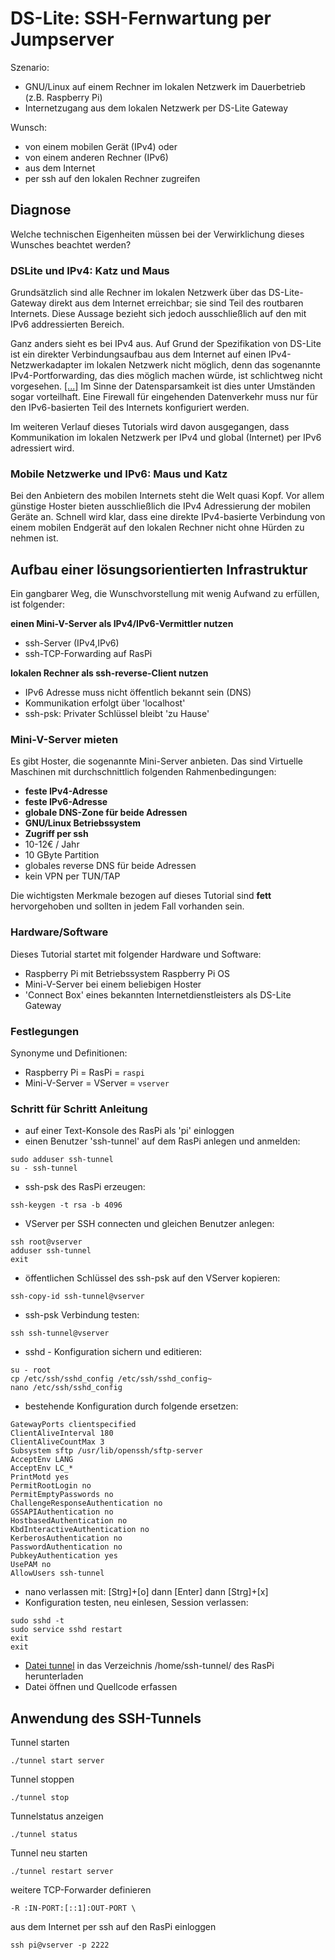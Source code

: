 # DS-Lite: SSH-Fernwartung per Jumpserver

Szenario:
- GNU/Linux auf einem Rechner im lokalen Netzwerk im Dauerbetrieb (z.B. Raspberry Pi)
- Internetzugang aus dem lokalen Netzwerk per DS-Lite Gateway

Wunsch:
- von einem mobilen Gerät (IPv4) oder
- von einem anderen Rechner (IPv6)
- aus dem Internet
- per ssh auf den lokalen Rechner zugreifen

## Diagnose

Welche technischen Eigenheiten müssen bei der Verwirklichung dieses Wunsches beachtet werden?

### DSLite und IPv4: Katz und Maus

Grundsätzlich sind alle Rechner im lokalen Netzwerk
über das DS-Lite-Gateway
direkt aus dem Internet erreichbar;
sie sind Teil des routbaren Internets.
Diese Aussage bezieht sich jedoch ausschließlich
auf den mit IPv6 addressierten Bereich.

Ganz anders sieht es bei IPv4 aus.
Auf Grund der Spezifikation von DS-Lite
ist ein direkter Verbindungsaufbau
aus dem Internet
auf einen IPv4-Netzwerkadapter
im lokalen Netzwerk nicht möglich,
denn das sogenannte IPv4-Portforwarding,
das dies möglich machen würde,
ist schlichtweg nicht vorgesehen.
[[...]](https://de.wikipedia.org/wiki/IPv6#Dual-Stack_Lite_(DS-Lite))
Im Sinne der Datensparsamkeit ist dies unter Umständen sogar vorteilhaft.
Eine Firewall für eingehenden Datenverkehr muss nur für den IPv6-basierten
Teil des Internets konfiguriert werden.

Im weiteren Verlauf dieses Tutorials wird davon ausgegangen,
dass Kommunikation im lokalen Netzwerk per IPv4
und global (Internet) per IPv6 adressiert wird.

### Mobile Netzwerke und IPv6: Maus und Katz

Bei den Anbietern des mobilen Internets
steht die Welt quasi Kopf.
Vor allem günstige Hoster
bieten ausschließlich die IPv4 Adressierung der mobilen Geräte an.
Schnell wird klar,
dass eine direkte IPv4-basierte Verbindung
von einem mobilen Endgerät auf den lokalen Rechner
nicht ohne Hürden zu nehmen ist.

## Aufbau einer lösungsorientierten Infrastruktur

Ein gangbarer Weg,
die Wunschvorstellung mit wenig Aufwand zu erfüllen,
ist folgender:

**einen Mini-V-Server als IPv4/IPv6-Vermittler nutzen**
- ssh-Server (IPv4,IPv6)
- ssh-TCP-Forwarding auf RasPi

**lokalen Rechner als ssh-reverse-Client nutzen**
- IPv6 Adresse muss nicht öffentlich bekannt sein (DNS)
- Kommunikation erfolgt über 'localhost'
- ssh-psk: Privater Schlüssel bleibt 'zu Hause'

### Mini-V-Server mieten

Es gibt Hoster,
die sogenannte Mini-Server anbieten.
Das sind Virtuelle Maschinen mit durchschnittlich folgenden Rahmenbedingungen:

- **feste IPv4-Adresse**
- **feste IPv6-Adresse**
- **globale DNS-Zone für beide Adressen**
- **GNU/Linux Betriebssystem**
- **Zugriff per ssh**
- 10-12€ / Jahr
- 10 GByte Partition
- globales reverse DNS für beide Adressen
- kein VPN per TUN/TAP

Die wichtigsten Merkmale bezogen auf dieses Tutorial
sind **fett** hervorgehoben und sollten in jedem Fall vorhanden sein.

### Hardware/Software

Dieses Tutorial startet mit folgender Hardware und Software:

- Raspberry Pi mit Betriebssystem Raspberry Pi OS
- Mini-V-Server bei einem beliebigen Hoster
- 'Connect Box' eines bekannten Internetdienstleisters als DS-Lite Gateway

### Festlegungen

Synonyme und Definitionen:
- Raspberry Pi = RasPi = `raspi`
- Mini-V-Server = VServer = `vserver`

### Schritt für Schritt Anleitung
- auf einer Text-Konsole des RasPi als 'pi' einloggen
- einen Benutzer 'ssh-tunnel' auf dem RasPi anlegen und anmelden:
```
sudo adduser ssh-tunnel
su - ssh-tunnel
```
- ssh-psk des RasPi erzeugen:
```
ssh-keygen -t rsa -b 4096
```
- VServer per SSH connecten und gleichen Benutzer anlegen:
```
ssh root@vserver
adduser ssh-tunnel
exit
```
- öffentlichen Schlüssel des ssh-psk auf den VServer kopieren:
```
ssh-copy-id ssh-tunnel@vserver
```
- ssh-psk Verbindung testen:
```
ssh ssh-tunnel@vserver
```
- sshd - Konfiguration sichern und editieren:
```
su - root
cp /etc/ssh/sshd_config /etc/ssh/sshd_config~
nano /etc/ssh/sshd_config
```
- bestehende Konfiguration durch folgende ersetzen:
```
GatewayPorts clientspecified
ClientAliveInterval 180
ClientAliveCountMax 3
Subsystem sftp /usr/lib/openssh/sftp-server
AcceptEnv LANG
AcceptEnv LC_*
PrintMotd yes
PermitRootLogin no
PermitEmptyPasswords no
ChallengeResponseAuthentication no
GSSAPIAuthentication no
HostbasedAuthentication no
KbdInteractiveAuthentication no
KerberosAuthentication no
PasswordAuthentication no
PubkeyAuthentication yes
UsePAM no
AllowUsers ssh-tunnel
```
- nano verlassen mit: [Strg]+[o] dann [Enter] dann [Strg]+[x]
- Konfiguration testen, neu einlesen, Session verlassen:
```
sudo sshd -t
sudo service sshd restart
exit
exit
```
- [Datei tunnel](https://github.com/ingank/Linux/blob/master/files/how2_dslite-ssh-jumpserver/tunnel) in das Verzeichnis /home/ssh-tunnel/ des RasPi herunterladen
- Datei öffnen und Quellcode erfassen

## Anwendung des SSH-Tunnels

Tunnel starten
```
./tunnel start server
```
Tunnel stoppen
```
./tunnel stop
```
Tunnelstatus anzeigen
```
./tunnel status
```
Tunnel neu starten
```
./tunnel restart server
```
weitere TCP-Forwarder definieren
```
-R :IN-PORT:[::1]:OUT-PORT \
```
aus dem Internet per ssh auf den RasPi einloggen
```
ssh pi@vserver -p 2222
```
